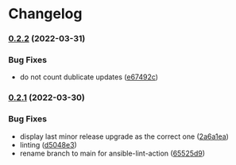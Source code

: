 # Changelog

### [0.2.2](https://www.github.com/chornberger-c2c/ansible-verbose-updates/compare/v0.2.1...v0.2.2) (2022-03-31)


### Bug Fixes

* do not count dublicate updates ([e67492c](https://www.github.com/chornberger-c2c/ansible-verbose-updates/commit/e67492c75d1fbe18c21f1fb635b53f80f03b2d08))

### [0.2.1](https://www.github.com/chornberger-c2c/ansible-verbose-updates/compare/v0.2.0...v0.2.1) (2022-03-30)


### Bug Fixes

* display last minor release upgrade as the correct one ([2a6a1ea](https://www.github.com/chornberger-c2c/ansible-verbose-updates/commit/2a6a1eae2e237d98eb07269fbc3effa782951d5d))
* linting ([d5048e3](https://www.github.com/chornberger-c2c/ansible-verbose-updates/commit/d5048e30fb4c563a5d435b193d4e1ece438a5f6d))
* rename branch to main for ansible-lint-action ([65525d9](https://www.github.com/chornberger-c2c/ansible-verbose-updates/commit/65525d99a7e1c53857db4960d6e463a6248756c7))
